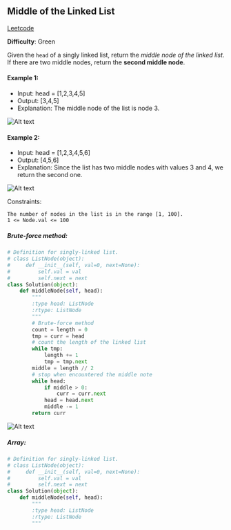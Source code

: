 ## Middle of the Linked List

[Leetcode](https://leetcode.com/problems/middle-of-the-linked-list/)

**Difficulty**: Green

Given the ```head``` of a singly linked list, return the _middle node of the linked list_. If there are two middle nodes, return the __second middle node__.

#### Example 1: 
- Input: head = [1,2,3,4,5]
- Output: [3,4,5]
- Explanation: The middle node of the list is node 3.

![Alt text](https://assets.leetcode.com/uploads/2021/07/23/lc-midlist1.jpg)

#### Example 2: 
- Input: head = [1,2,3,4,5,6]
- Output: [4,5,6]
- Explanation: Since the list has two middle nodes with values 3 and 4, we return the second one.

![Alt text](https://assets.leetcode.com/uploads/2021/07/23/lc-midlist2.jpg)

Constraints:

    The number of nodes in the list is in the range [1, 100].
    1 <= Node.val <= 100


##### Brute-force method: 
```Python
# Definition for singly-linked list.
# class ListNode(object):
#     def __init__(self, val=0, next=None):
#         self.val = val
#         self.next = next
class Solution(object):
    def middleNode(self, head):
        """
        :type head: ListNode
        :rtype: ListNode
        """
        # Brute-force method    
        count = length = 0
        tmp = curr = head
        # count the length of the linked list
        while tmp:
            length += 1
            tmp = tmp.next
        middle = length // 2
        # stop when encountered the middle note
        while head:
            if middle > 0:
                curr = curr.next
            head = head.next
            middle -= 1
        return curr
```
![Alt text](https://github.com/Quananhle/Data-Structure-and-Algorithms/blob/master/Codepath-Coding-Interview/photos/image.png)

##### Array: 
```Python
# Definition for singly-linked list.
# class ListNode(object):
#     def __init__(self, val=0, next=None):
#         self.val = val
#         self.next = next
class Solution(object):
    def middleNode(self, head):
        """
        :type head: ListNode
        :rtype: ListNode
        """
```
